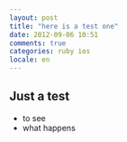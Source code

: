 ```yaml
---
layout: post
title: "here is a test one"
date: 2012-09-06 10:51
comments: true
categories: ruby ios
locale: en
---
```



## Just a test

* to see
* what happens
